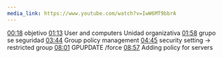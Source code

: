 ```yaml
---
media_link: https://www.youtube.com/watch?v=IwW6MT9bbrA
---
```

[00:18](https://www.youtube.com/watch?t=18&v=IwW6MT9bbrA)
objetivo
[01:13](https://www.youtube.com/watch?t=73&v=IwW6MT9bbrA)
User and computers
Unidad organizativa
[01:58](https://www.youtube.com/watch?t=118&v=IwW6MT9bbrA)
grupo se seguridad
[03:44](https://www.youtube.com/watch?t=224&v=IwW6MT9bbrA)
Group policy management
[04:45](https://www.youtube.com/watch?t=285&v=IwW6MT9bbrA)
security setting -> restricted group
[08:01](https://www.youtube.com/watch?t=481&v=IwW6MT9bbrA)
GPUPDATE /force
[08:57](https://www.youtube.com/watch?t=537&v=IwW6MT9bbrA)
Adding policy for servers
